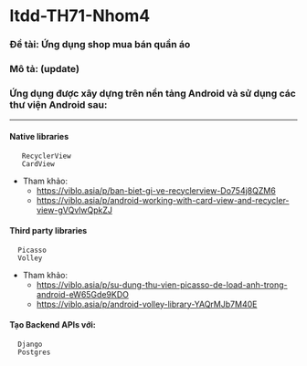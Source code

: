 # ltdd-TH71-Nhom4

### Đề tài: Ứng dụng shop mua bán quần áo
### Mô tả: (update)
 
### Ứng dụng được xây dựng trên nền tảng Android và sử dụng các thư viện Android sau:
----
#### **Native libraries**
```
   RecyclerView
   CardView
```
   - Tham khảo:  
       + https://viblo.asia/p/ban-biet-gi-ve-recyclerview-Do754j8QZM6
       + https://viblo.asia/p/android-working-with-card-view-and-recycler-view-gVQvlwQpkZJ
     
#### **Third party libraries**
```
  Picasso
  Volley
```
   - Tham khảo:  
       + https://viblo.asia/p/su-dung-thu-vien-picasso-de-load-anh-trong-android-eW65Gde9KDO
       + https://viblo.asia/p/android-volley-library-YAQrMJb7M40E
                  
#### Tạo **Backend APIs** với:
```
  Django 
  Postgres
```

